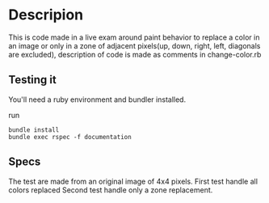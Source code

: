 # Descripion

This is code made in a live exam around paint behavior to replace a color in an image or only in a zone of adjacent pixels(up, down, right, left, diagonals are excluded), description of code is made as comments in change-color.rb

## Testing it

You'll need a ruby environment and bundler installed.

run
```
bundle install
bundle exec rspec -f documentation
```

## Specs

The test are made from an original image of 4x4 pixels.
First test handle all colors replaced
Second test handle only a zone replacement.
